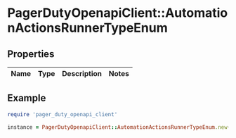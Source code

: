 # PagerDutyOpenapiClient::AutomationActionsRunnerTypeEnum

## Properties

| Name | Type | Description | Notes |
| ---- | ---- | ----------- | ----- |

## Example

```ruby
require 'pager_duty_openapi_client'

instance = PagerDutyOpenapiClient::AutomationActionsRunnerTypeEnum.new()
```

